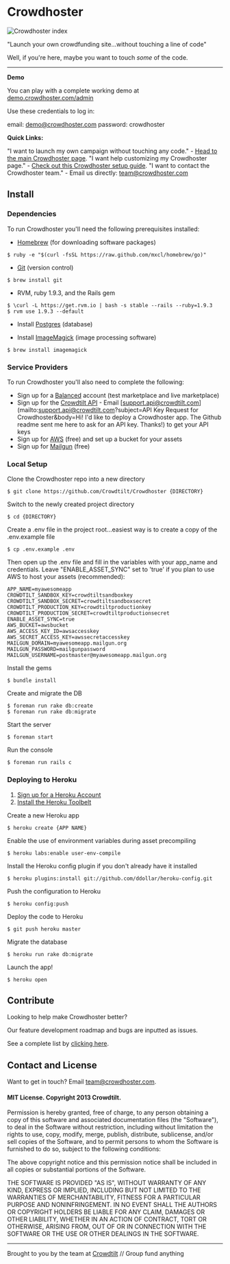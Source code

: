 # Crowdhoster

![Crowdhoster index](https://s3.amazonaws.com/crowdhoster/github_assets/readmeScreenshot.png)

"Launch your own crowdfunding site...without touching a line of code"

Well, if you're here, maybe you want to touch *some* of the code.

---
**Demo**

You can play with a complete working demo at [demo.crowdhoster.com/admin](http://demo.crowdhoster.com/admin)

Use these credentials to log in:

email: demo@crowdhoster.com
password: crowdhoster

**Quick Links:**

"I want to launch my own campaign without touching any code." - [Head to the main Crowdhoster page](http://crowdhoster.com).
"I want help customizing my Crowdhoster page." - [Check out this Crowdhoster setup guide](http:crowdhostersetup.herokuapp.com).
"I want to contact the Crowdhoster team." - Email us directly: [team@crowdhoster.com](mailto:team@crowdhoster.com)

## Install

### Dependencies
To run Crowdhoster you'll need the following prerequisites installed:

* [Homebrew](http://mxcl.github.io/homebrew/) (for downloading software packages)

```
$ ruby -e "$(curl -fsSL https://raw.github.com/mxcl/homebrew/go)"
```
* [Git](http://git-scm.com/) (version control)

```
$ brew install git
```
* RVM, ruby 1.9.3, and the Rails gem

```
$ \curl -L https://get.rvm.io | bash -s stable --rails --ruby=1.9.3
$ rvm use 1.9.3 --default
```
* Install [Postgres](https://devcenter.heroku.com/articles/heroku-postgresql#local-setup) (database)

* Install [ImageMagick](http://www.imagemagick.org/script/index.php) (image processing software)

```
$ brew install imagemagick
```

### Service Providers
To run Crowdhoster you'll also need to complete the following:

* Sign up for a [Balanced](https://www.balancedpayments.com/) account (test marketplace and live marketplace)
* Sign up for the [Crowdtilt API](https://www.crowdtilt.com/learn/developers) - Email [support.api@crowdtilt.com](mailto:support.api@crowdtilt.com?subject=API Key Request for Crowdhoster&body=Hi! I'd like to deploy a Crowdhoster app. The Github readme sent me here to ask for an API key. Thanks!) to get your API keys
* Sign up for [AWS](http://aws.amazon.com/s3/) (free) and set up a bucket for your assets
* Sign up for [Mailgun](http://www.mailgun.com/) (free)

### Local Setup

Clone the Crowdhoster repo into a new directory

```
$ git clone https://github.com/Crowdtilt/Crowdhoster {DIRECTORY}
```

Switch to the newly created project directory

```
$ cd {DIRECTORY}
```

Create a .env file in the project root…easiest way is to create a copy of the .env.example file


```
$ cp .env.example .env
```


Then open up the .env file and fill in the variables with your app_name and credentials. Leave "ENABLE_ASSET_SYNC" set to 'true' if you plan to use AWS to host your assets (recommended):

```
APP_NAME=myawesomeapp
CROWDTILT_SANDBOX_KEY=crowdtiltsandboxkey
CROWDTILT_SANDBOX_SECRET=crowdtiltsandboxsecret
CROWDTILT_PRODUCTION_KEY=crowdtiltproductionkey
CROWDTILT_PRODUCTION_SECRET=crowdtiltproductionsecret
ENABLE_ASSET_SYNC=true
AWS_BUCKET=awsbucket
AWS_ACCESS_KEY_ID=awsaccesskey
AWS_SECRET_ACCESS_KEY=awssecretaccesskey
MAILGUN_DOMAIN=myawesomeapp.mailgun.org
MAILGUN_PASSWORD=mailgunpassword
MAILGUN_USERNAME=postmaster@myawesomeapp.mailgun.org
```

Install the gems

```
$ bundle install
```

Create and migrate the DB

```
$ foreman run rake db:create
$ foreman run rake db:migrate
```

Start the server

```
$ foreman start
```

Run the console

```
$ foreman run rails c
```

### Deploying to Heroku

1. [Sign up for a Heroku Account](https://www.heroku.com/)
2. [Install the Heroku Toolbelt](https://toolbelt.heroku.com/)

Create a new Heroku app

```
$ heroku create {APP NAME}
```

Enable the use of environment variables during asset precompiling

```
$ heroku labs:enable user-env-compile
```

Install the Heroku config plugin if you don't already have it installed

```
$ heroku plugins:install git://github.com/ddollar/heroku-config.git
```

Push the configuration to Heroku

```
$ heroku config:push
```

Deploy the code to Heroku

```
$ git push heroku master
```

Migrate the database

```
$ heroku run rake db:migrate
```

Launch the app!

```
$ heroku open
```

## Contribute

Looking to help make Crowdhoster better?

Our feature development roadmap and bugs are inputted as issues.

See a complete list by [clicking here](https://github.com/Crowdtilt/Crowdhoster/issues).

## Contact and License

Want to get in touch? Email [team@crowdhoster.com](mailto:team@crowdhoster.com).

#### MIT License. Copyright 2013 Crowdtilt.
Permission is hereby granted, free of charge, to any person obtaining
a copy of this software and associated documentation files (the
"Software"), to deal in the Software without restriction, including
without limitation the rights to use, copy, modify, merge, publish,
distribute, sublicense, and/or sell copies of the Software, and to
permit persons to whom the Software is furnished to do so, subject to
the following conditions:

The above copyright notice and this permission notice shall be
included in all copies or substantial portions of the Software.

THE SOFTWARE IS PROVIDED "AS IS", WITHOUT WARRANTY OF ANY KIND,
EXPRESS OR IMPLIED, INCLUDING BUT NOT LIMITED TO THE WARRANTIES OF
MERCHANTABILITY, FITNESS FOR A PARTICULAR PURPOSE AND
NONINFRINGEMENT. IN NO EVENT SHALL THE AUTHORS OR COPYRIGHT HOLDERS BE
LIABLE FOR ANY CLAIM, DAMAGES OR OTHER LIABILITY, WHETHER IN AN ACTION
OF CONTRACT, TORT OR OTHERWISE, ARISING FROM, OUT OF OR IN CONNECTION
WITH THE SOFTWARE OR THE USE OR OTHER DEALINGS IN THE SOFTWARE.

---
Brought to you by the team at [Crowdtilt](http://crowdtilt.com) // Group fund anything
